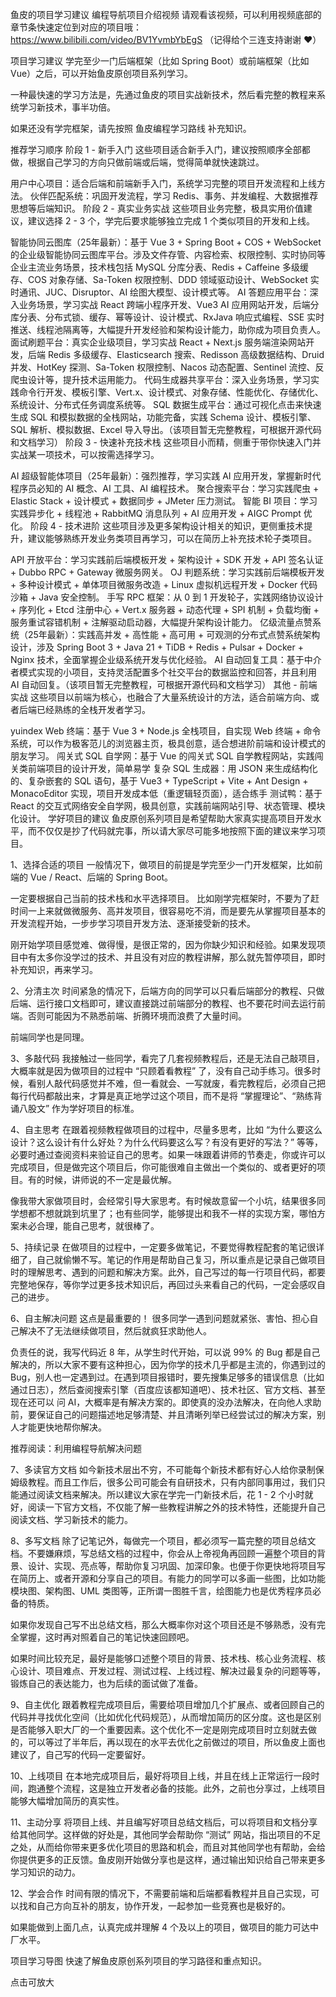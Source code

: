 鱼皮的项目学习建议
编程导航项目介绍视频
请观看该视频，可以利用视频底部的章节条快速定位到对应的项目哦：https://www.bilibili.com/video/BV1YvmbYbEgS （记得给个三连支持谢谢 ❤️）

项目学习建议
学完至少一门后端框架（比如 Spring Boot）或前端框架（比如 Vue）之后，可以开始鱼皮原创项目系列学习。

一种最快速的学习方法是，先通过鱼皮的项目实战新技术，然后看完整的教程来系统学习新技术，事半功倍。

如果还没有学完框架，请先按照 鱼皮编程学习路线 补充知识。

推荐学习顺序
阶段 1 - 新手入门
这些项目适合新手入门，建议按照顺序全部都做，根据自己学习的方向只做前端或后端，觉得简单就快速跳过。

用户中心项目：适合后端和前端新手入门，系统学习完整的项目开发流程和上线方法。
伙伴匹配系统：巩固开发流程，学习 Redis、事务、并发编程、大数据推荐思想等后端知识。
阶段 2 - 真实业务实战
这些项目业务完整，极具实用价值建议，建议选择 2 - 3 个，学完后要求能够独立完成 1 个类似项目的开发和上线。

智能协同云图库（25年最新）：基于 Vue 3 + Spring Boot + COS + WebSocket 的企业级智能协同云图库平台。涉及文件存管、内容检索、权限控制、实时协同等企业主流业务场景，技术栈包括 MySQL 分库分表、Redis + Caffeine 多级缓存、COS 对象存储、Sa-Token 权限控制、DDD 领域驱动设计、WebSocket 实时通讯、JUC、Disruptor、AI 绘图大模型、设计模式等。
AI 答题应用平台：深入业务场景，学习实战 React 跨端小程序开发、Vue3 AI 应用网站开发，后端分库分表、分布式锁、缓存、幂等设计、设计模式、RxJava 响应式编程、SSE 实时推送、线程池隔离等，大幅提升开发经验和架构设计能力，助你成为项目负责人。
面试刷题平台：真实企业级项目，学习实战 React + Next.js 服务端渲染网站开发，后端 Redis 多级缓存、Elasticsearch 搜索、Redisson 高级数据结构、Druid 并发、HotKey 探测、Sa-Token 权限控制、Nacos 动态配置、Sentinel 流控、反爬虫设计等，提升技术运用能力。
代码生成器共享平台：深入业务场景，学习实践命令行开发、模板引擎、Vert.x、设计模式、对象存储、性能优化、存储优化、系统设计、分布式任务调度系统等。
SQL 数据生成平台：通过可视化点击来快速生成 SQL 和模拟数据的全栈网站，功能完备，实践 Schema 设计、模板引擎、SQL 解析、模拟数据、Excel 导入导出。（该项目暂无完整教程，可根据开源代码和文档学习）
阶段 3 - 快速补充技术栈
这些项目小而精，侧重于带你快速入门并实战某一项技术，可以按需选择学习。

AI 超级智能体项目（25年最新）：强烈推荐，学习实践 AI 应用开发，掌握新时代程序员必知的 AI 概念、AI 工具、AI 编程技术。
聚合搜索平台：学习实践爬虫 + Elastic Stack + 设计模式 + 数据同步 + JMeter 压力测试。
智能 BI 项目：学习实践异步化 + 线程池 + RabbitMQ 消息队列 + AI 应用开发 + AIGC Prompt 优化。
阶段 4 - 技术进阶
这些项目涉及更多架构设计相关的知识，更侧重技术提升，建议能够熟练开发业务类项目再学习，可以在简历上补充技术轮子类项目。

API 开放平台：学习实践前后端模板开发 + 架构设计 + SDK 开发 + API 签名认证 + Dubbo RPC + Gateway 微服务网关。
OJ 判题系统：学习实践前后端模板开发 + 多种设计模式 + 单体项目微服务改造 + Linux 虚拟机远程开发 + Docker 代码沙箱 + Java 安全控制。
手写 RPC 框架：从 0 到 1 开发轮子，实践网络协议设计 + 序列化 + Etcd 注册中心 + Vert.x 服务器 + 动态代理 + SPI 机制 + 负载均衡 + 服务重试容错机制 + 注解驱动启动器，大幅提升架构设计能力。
亿级流量点赞系统（25年最新）：实践高并发 + 高性能 + 高可用 + 可观测的分布式点赞系统架构设计，涉及 Spring Boot 3 + Java 21 + TiDB + Redis + Pulsar + Docker + Nginx 技术，全面掌握企业级系统开发与优化经验。
AI 自动回复工具：基于中介者模式实现的小项目，支持灵活配置多个社交平台的数据监控和回答，并且利用 AI 自动回复。（该项目暂无完整教程，可根据开源代码和文档学习）
其他 - 前端实战
这些项目以前端为核心，也融合了大量系统设计的方法，适合前端方向、或者后端已经熟练的全栈开发者学习。

yuindex Web 终端：基于 Vue 3 + Node.js 全栈项目，自实现 Web 终端 + 命令系统，可以作为极客范儿的浏览器主页，极具创意，适合想进阶前端和设计模式的朋友学习。
闯关式 SQL 自学网：基于 Vue 的闯关式 SQL 自学教程网站，实践闯关类前端项目的设计开发，简单易学
复杂 SQL 生成器：用 JSON 来生成结构化的、复杂嵌套的 SQL 语句，基于 Vue3 + TypeScript + Vite + Ant Design + MonacoEditor 实现，项目开发成本低（重逻辑轻页面），适合练手
测试鸭：基于 React 的交互式网络安全自学网，极具创意，实践前端网站引导、状态管理、模块化设计。
学好项目的建议
鱼皮原创系列项目是希望帮助大家真实提高项目开发水平，而不仅仅是抄了代码就完事，所以请大家尽可能多地按照下面的建议来学习项目。

1、选择合适的项目
一般情况下，做项目的前提是学完至少一门开发框架，比如前端的 Vue / React、后端的 Spring Boot。

一定要根据自己当前的技术栈和水平选择项目。 比如刚学完框架时，不要为了赶时间一上来就做微服务、高并发项目，很容易吃不消，而是要先从掌握项目基本的开发流程开始，一步步学习项目开发方法、逐渐接受新的技术。

刚开始学项目感觉难、做得慢，是很正常的，因为你缺少知识和经验。如果发现项目中有太多你没学过的技术、并且没有对应的教程讲解，那么就先暂停项目，即时补充知识，再来学习。

2、分清主次
时间紧急的情况下，后端方向的同学可以只看后端部分的教程、只做后端、运行接口文档即可，建议直接跳过前端部分的教程、也不要花时间去运行前端。否则可能因为不熟悉前端、折腾环境而浪费了大量时间。

前端同学也是同理。

3、多敲代码
我接触过一些同学，看完了几套视频教程后，还是无法自己敲项目，大概率就是因为做项目的过程中 “只顾着看教程” 了，没有自己动手练习。很多时候，看别人敲代码感觉并不难，但一看就会、一写就废，看完教程后，必须自己把每行代码都敲出来，才算是真正地学过这个项目，而不是将 “掌握理论”、“熟练背诵八股文” 作为学好项目的标准。

4、自主思考
在跟着视频教程做项目的过程中，尽量多思考，比如 “为什么要这么设计？这么设计有什么好处？为什么代码要这么写？有没有更好的写法？” 等等，必要时通过查阅资料来验证自己的思考。如果一味跟着讲师的节奏走，你或许可以完成项目，但是做完这个项目后，你可能很难自主做出一个类似的、或者更好的项目。有的时候，讲师说的不一定是最优解。

像我带大家做项目时，会经常引导大家思考。有时候故意留一个小坑，结果很多同学想都不想就跳到坑里了；也有些同学，能够提出和我不一样的实现方案，哪怕方案未必合理，能自己思考，就很棒了。

5、持续记录
在做项目的过程中，一定要多做笔记，不要觉得教程配套的笔记很详细了，自己就偷懒不写。笔记的作用是帮助自己复习，所以重点是记录自己做项目时的理解思考、遇到的问题和解决方案。此外，自己写过的每一行项目代码，都要完整地保存，等你学过更多技术知识后，再回过头来看自己的代码，一定会感叹自己的进步。

6、自主解决问题
这点是最重要的！ 很多同学一遇到问题就紧张、害怕、担心自己解决不了无法继续做项目，然后就疯狂求助他人。

负责任的说，我写代码近 8 年，从学生时代开始，可以说 99% 的 Bug 都是自己解决的，所以大家不要有这种担心，因为你学的技术几乎都是主流的，你遇到过的 Bug，别人也一定遇到过。在遇到项目报错时，要先搜集足够多的错误信息（比如通过日志），然后查阅搜索引擎（百度应该都知道吧）、技术社区、官方文档、甚至现在还可以 问 AI，大概率是有解决方案的。即使真的没办法解决，在向他人求助前，要保证自己的问题描述地足够清楚、并且清晰列举已经尝试过的解决方案，别人才能更快地帮你解决。

推荐阅读：利用编程导航解决问题

7、多读官方文档
如今新技术层出不穷，不可能每个新技术都有好心人给你录制保姆级教程。而且工作后，很多公司可能会有自研技术，只有内部同事用过，我们只能通过阅读文档来解决。所以建议大家在学完一门新技术后，花 1 - 2 个小时就好，阅读一下官方文档，不仅能了解一些教程讲解之外的技术特性，还能提升自己阅读文档、学习新技术的能力。

8、多写文档
除了记笔记外，每做完一个项目，都必须写一篇完整的项目总结文档。不要嫌麻烦，写总结文档的过程中，你会从上帝视角再回顾一遍整个项目的背景、设计、实现、亮点等，帮助你复习巩固、加深印象。也便于你更快地将项目写在简历上、或者开源和分享自己的项目。有能力的同学可以多画一些图，比如功能模块图、架构图、UML 类图等，正所谓一图胜千言，绘图能力也是优秀程序员必备的特质。

如果你发现自己写不出总结文档，那么大概率你对这个项目还是不够熟悉，没有完全掌握，这时再对照着自己的笔记快速回顾吧。

如果时间比较充足，最好是能够口述整个项目的背景、技术栈、核心业务流程、核心设计、项目难点、开发过程、测试过程、上线过程、解决过最复杂的问题等等，锻炼自己的表达能力，也为后续的面试做了准备。

9、自主优化
跟着教程完成项目后，需要给项目增加几个扩展点、或者回顾自己的代码并寻找优化空间（比如优化代码规范），从而增加简历的区分度。这也是区别是否能够入职大厂的一个重要因素。这个优化不一定是刚完成项目时立刻就去做的，可以等过了半年后，再以现在的水平去优化之前做过的项目，所以鱼皮上面也建议了，自己写的代码一定要留好。

10、上线项目
在本地完成项目后，最好将项目上线，并且在线上正常运行一段时间，跑通整个流程，这是独立开发者必备的技能。此外，之前也分享过，上线项目能够大幅增加简历的真实性。

11、主动分享
将项目上线、并且编写好项目总结文档后，可以将项目和文档分享给其他同学。这样做的好处是，其他同学会帮助你 “测试” 网站，指出项目的不足之处，从而给你带来更多优化项目的思路和机会，而且对其他同学也有帮助，会给你提供更多的正反馈。鱼皮刚开始做分享也是这样，通过输出知识给自己带来更多学习知识的动力。

12、学会合作
时间有限的情况下，不需要前端和后端都看教程并且自己实现，可以找和自己方向互补的朋友，协作开发，一起参加一些竞赛也是极好的。

如果能做到上面几点，认真完成并理解 4 个及以上的项目，做项目的能力可达中厂水平。

项目学习导图
快速了解鱼皮原创系列项目的学习路径和重点知识。

点击可放大

